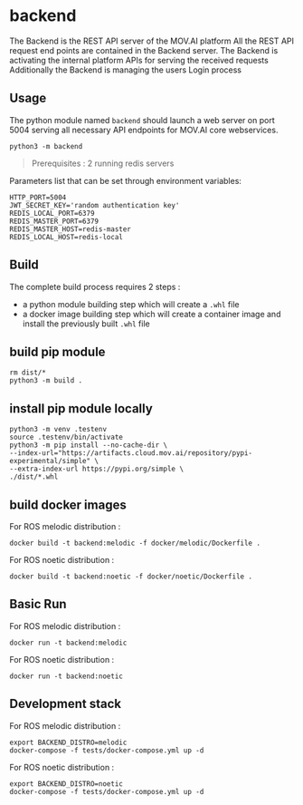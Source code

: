 # backend
The Backend is the REST API server of the MOV.AI platform
All the REST API request end points are contained in the Backend server.
The Backend is activating the internal platform APIs for serving the received requests
Additionally the Backend is managing the users Login process

## Usage

The python module named `backend` should launch a web server on port 5004 serving all necessary API endpoints for MOV.AI core webservices.

    python3 -m backend

> Prerequisites : 2 running redis servers

Parameters list that can be set through environment variables:

    HTTP_PORT=5004
    JWT_SECRET_KEY='random authentication key'
    REDIS_LOCAL_PORT=6379
    REDIS_MASTER_PORT=6379
    REDIS_MASTER_HOST=redis-master
    REDIS_LOCAL_HOST=redis-local


## Build

The complete build process requires 2 steps :
- a python module building step which will create a `.whl` file
- a docker image building step which will create a container image and install the previously built `.whl` file

## build pip module

    rm dist/*
    python3 -m build .

## install pip module locally

    python3 -m venv .testenv
    source .testenv/bin/activate
    python3 -m pip install --no-cache-dir \
    --index-url="https://artifacts.cloud.mov.ai/repository/pypi-experimental/simple" \
    --extra-index-url https://pypi.org/simple \
    ./dist/*.whl

## build docker images

For ROS melodic distribution :

    docker build -t backend:melodic -f docker/melodic/Dockerfile .


For ROS noetic distribution :

    docker build -t backend:noetic -f docker/noetic/Dockerfile .


## Basic Run

For ROS melodic distribution :

    docker run -t backend:melodic

For ROS noetic distribution :

    docker run -t backend:noetic

## Development stack

For ROS melodic distribution :

    export BACKEND_DISTRO=melodic
    docker-compose -f tests/docker-compose.yml up -d

For ROS noetic distribution :

    export BACKEND_DISTRO=noetic
    docker-compose -f tests/docker-compose.yml up -d

